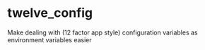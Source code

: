 twelve_config
=============

Make dealing with (12 factor app style) configuration variables as environment variables easier
